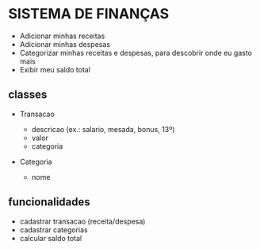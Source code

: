# SISTEMA DE FINANÇAS

- Adicionar minhas receitas
- Adicionar minhas despesas
- Categorizar minhas receitas e despesas, para descobrir onde eu gasto mais
- Exibir meu saldo total

## classes

- Transacao
    - descricao (ex.: salario, mesada, bonus, 13º)
    - valor
    - categoria
    
- Categoria
    - nome

## funcionalidades

- cadastrar transacao (receita/despesa)
- cadastrar categorias
- calcular saldo total